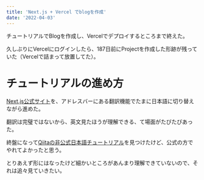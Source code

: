 ```yaml
---
title: 'Next.js + Vercel でblogを作成'
date: '2022-04-03'
---
```


チュートリアルでBlogを作成し、Vercelでデプロイするところまで終えた。

久しぶりにVercelにログインしたら、187日前にProjectを作成した形跡が残っていた（Vercelで詰まって放置してた）。

# チュートリアルの進め方
[Next.js公式サイト](https://nextjs.org/)を、アドレスバーにある翻訳機能でたまに日本語に切り替えながら進めた。

翻訳は完璧ではないから、英文見たほうが理解できる、て場面がたびたびあった。

終盤になって[Qiitaの非公式日本語チュートリアル](https://qiita.com/thesugar/items/01896c1faa8241e6b1bc)を見つけたけど、公式の方でやれてよかったと思う。

とりあえず形にはなったけど細かいところがあんまり理解できていないので、それは追々見ていきたい。